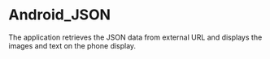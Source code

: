 # Android_JSON

The application retrieves the JSON data from external URL and displays the images and text on the phone display.
